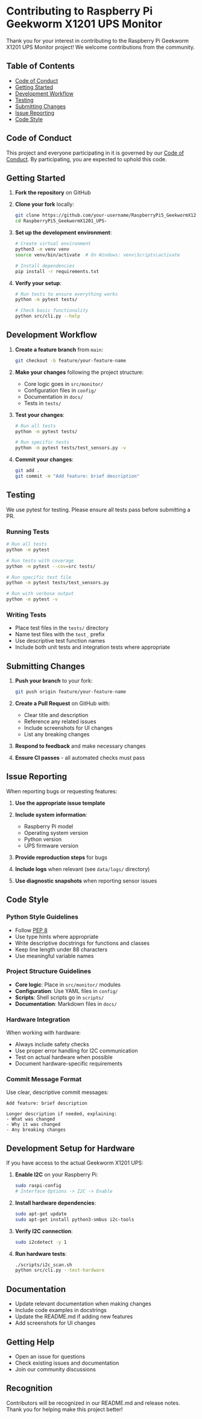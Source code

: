 # Contributing to Raspberry Pi Geekworm X1201 UPS Monitor

Thank you for your interest in contributing to the Raspberry Pi Geekworm X1201 UPS Monitor project! We welcome contributions from the community.

## Table of Contents

- [Code of Conduct](#code-of-conduct)
- [Getting Started](#getting-started)
- [Development Workflow](#development-workflow)
- [Testing](#testing)
- [Submitting Changes](#submitting-changes)
- [Issue Reporting](#issue-reporting)
- [Code Style](#code-style)

## Code of Conduct

This project and everyone participating in it is governed by our [Code of Conduct](CODE_OF_CONDUCT.md). By participating, you are expected to uphold this code.

## Getting Started

1. **Fork the repository** on GitHub
2. **Clone your fork** locally:
   ```bash
   git clone https://github.com/your-username/RaspberryPi5_GeekwormX1201_UPS-.git
   cd RaspberryPi5_GeekwormX1201_UPS-
   ```

3. **Set up the development environment**:
   ```bash
   # Create virtual environment
   python3 -m venv venv
   source venv/bin/activate  # On Windows: venv\Scripts\activate
   
   # Install dependencies
   pip install -r requirements.txt
   ```

4. **Verify your setup**:
   ```bash
   # Run tests to ensure everything works
   python -m pytest tests/
   
   # Check basic functionality
   python src/cli.py --help
   ```

## Development Workflow

1. **Create a feature branch** from `main`:
   ```bash
   git checkout -b feature/your-feature-name
   ```

2. **Make your changes** following the project structure:
   - Core logic goes in `src/monitor/`
   - Configuration files in `config/`
   - Documentation in `docs/`
   - Tests in `tests/`

3. **Test your changes**:
   ```bash
   # Run all tests
   python -m pytest tests/
   
   # Run specific tests
   python -m pytest tests/test_sensors.py -v
   ```

4. **Commit your changes**:
   ```bash
   git add .
   git commit -m "Add feature: brief description"
   ```

## Testing

We use pytest for testing. Please ensure all tests pass before submitting a PR.

### Running Tests

```bash
# Run all tests
python -m pytest

# Run tests with coverage
python -m pytest --cov=src tests/

# Run specific test file
python -m pytest tests/test_sensors.py

# Run with verbose output
python -m pytest -v
```

### Writing Tests

- Place test files in the `tests/` directory
- Name test files with the `test_` prefix
- Use descriptive test function names
- Include both unit tests and integration tests where appropriate

## Submitting Changes

1. **Push your branch** to your fork:
   ```bash
   git push origin feature/your-feature-name
   ```

2. **Create a Pull Request** on GitHub with:
   - Clear title and description
   - Reference any related issues
   - Include screenshots for UI changes
   - List any breaking changes

3. **Respond to feedback** and make necessary changes

4. **Ensure CI passes** - all automated checks must pass

## Issue Reporting

When reporting bugs or requesting features:

1. **Use the appropriate issue template**
2. **Include system information**:
   - Raspberry Pi model
   - Operating system version
   - Python version
   - UPS firmware version

3. **Provide reproduction steps** for bugs
4. **Include logs** when relevant (see `data/logs/` directory)
5. **Use diagnostic snapshots** when reporting sensor issues

## Code Style

### Python Style Guidelines

- Follow [PEP 8](https://www.python.org/dev/peps/pep-0008/)
- Use type hints where appropriate
- Write descriptive docstrings for functions and classes
- Keep line length under 88 characters
- Use meaningful variable names

### Project Structure Guidelines

- **Core logic**: Place in `src/monitor/` modules
- **Configuration**: Use YAML files in `config/`
- **Scripts**: Shell scripts go in `scripts/`
- **Documentation**: Markdown files in `docs/`

### Hardware Integration

When working with hardware:

- Always include safety checks
- Use proper error handling for I2C communication
- Test on actual hardware when possible
- Document hardware-specific requirements

### Commit Message Format

Use clear, descriptive commit messages:

```
Add feature: brief description

Longer description if needed, explaining:
- What was changed
- Why it was changed
- Any breaking changes
```

## Development Setup for Hardware

If you have access to the actual Geekworm X1201 UPS:

1. **Enable I2C** on your Raspberry Pi:
   ```bash
   sudo raspi-config
   # Interface Options -> I2C -> Enable
   ```

2. **Install hardware dependencies**:
   ```bash
   sudo apt-get update
   sudo apt-get install python3-smbus i2c-tools
   ```

3. **Verify I2C connection**:
   ```bash
   sudo i2cdetect -y 1
   ```

4. **Run hardware tests**:
   ```bash
   ./scripts/i2c_scan.sh
   python src/cli.py --test-hardware
   ```

## Documentation

- Update relevant documentation when making changes
- Include code examples in docstrings
- Update the README.md if adding new features
- Add screenshots for UI changes

## Getting Help

- Open an issue for questions
- Check existing issues and documentation
- Join our community discussions

## Recognition

Contributors will be recognized in our README.md and release notes. Thank you for helping make this project better!